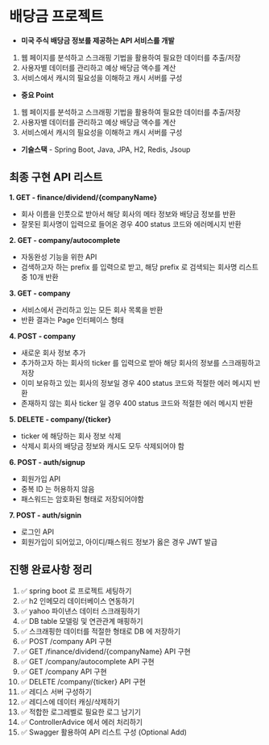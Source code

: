 # 배당금 프로젝트

* **미국 주식 배당금 정보를 제공하는 API 서비스를 개발**
1. 웹 페이지를 분석하고 스크래핑 기법을 활용하여 필요한 데이터를 추출/저장
2. 사용자별 데이터를 관리하고 예상 배당금 액수를 계산
3. 서비스에서 캐시의 필요성을 이해하고 캐시 서버를 구성

* **중요 Point**
1. 웹 페이지를 분석하고 스크래핑 기법을 활용하여 필요한 데이터를 추출/저장
2. 사용자별 데이터를 관리하고 예상 배당금 액수를 계산
3. 서비스에서 캐시의 필요성을 이해하고 캐시 서버를 구성

* **기술스택** - Spring Boot, Java, JPA, H2, Redis, Jsoup

## 최종 구현 API 리스트

**1. GET - finance/dividend/{companyName}**
- 회사 이름을 인풋으로 받아서 해당 회사의 메타 정보와 배당금 정보를 반환
- 잘못된 회사명이 입력으로 들어온 경우 400 status 코드와 에러메시지 반환

**2. GET - company/autocomplete**
- 자동완성 기능을 위한 API
- 검색하고자 하는 prefix 를 입력으로 받고, 해당 prefix 로 검색되는 회사명 리스트 중 10개 반환

**3. GET - company**
- 서비스에서 관리하고 있는 모든 회사 목록을 반환
- 반환 결과는 Page 인터페이스 형태

**4. POST - company**
- 새로운 회사 정보 추가
- 추가하고자 하는 회사의 ticker 를 입력으로 받아 해당 회사의 정보를 스크래핑하고 저장
- 이미 보유하고 있는 회사의 정보일 경우 400 status 코드와 적절한 에러 메시지 반환
- 존재하지 않는 회사 ticker 일 경우 400 status 코드와 적절한 에러 메시지 반환

**5. DELETE - company/{ticker}**
- ticker 에 해당하는 회사 정보 삭제
- 삭제시 회사의 배당금 정보와 캐시도 모두 삭제되어야 함

**6. POST - auth/signup**
- 회원가입 API
- 중복 ID 는 허용하지 않음
- 패스워드는 암호화된 형태로 저장되어야함

**7. POST - auth/signin**
- 로그인 API
- 회원가입이 되어있고, 아이디/패스워드 정보가 옳은 경우 JWT 발급

## 진행 완료사항 정리

1. ✅ spring boot 로 프로젝트 세팅하기
2. ✅ h2 인메모리 데이터베이스 연동하기
3. ✅ yahoo 파이낸스 데이터 스크래핑하기
4. ✅ DB table 모델링 및 연관관계 매핑하기
5. ✅ 스크래핑한 데이터를 적절한 형태로 DB 에 저장하기
6. ✅ POST /company API 구현
7. ✅ GET /finance/dividend/{companyName} API 구현
8. ✅ GET /company/autocomplete API 구현
9. ✅ GET /company API 구현
10. ✅ DELETE /company/{ticker} API 구현
11. ✅ 레디스 서버 구성하기
12. ✅ 레디스에 데이터 캐싱/삭제하기
13. ✅ 적합한 로그레벨로 필요한 로그 남기기
14. ✅ ControllerAdvice 에서 에러 처리하기
15. ✅ Swagger 활용하여 API 리스트 구성 (Optional Add)

